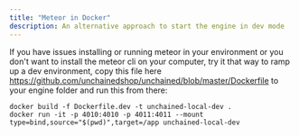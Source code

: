 ```yaml
---
title: "Meteor in Docker"
description: An alternative approach to start the engine in dev mode
---
```


If you have issues installing or running meteor in your environment or you don't want to install the meteor cli on your computer, try it that way to ramp up a dev environment, copy this file here https://github.com/unchainedshop/unchained/blob/master/Dockerfile to your engine folder and run this from there:

```
docker build -f Dockerfile.dev -t unchained-local-dev .
docker run -it -p 4010:4010 -p 4011:4011 --mount type=bind,source="$(pwd)",target=/app unchained-local-dev
```
